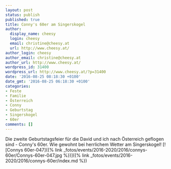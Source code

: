 ```yaml
---
layout: post
status: publish
published: true
title: Conny's 60er am Singerskogel
author:
  display_name: cheesy
  login: cheesy
  email: christine@cheesy.at
  url: http://www.cheesy.at/
author_login: cheesy
author_email: christine@cheesy.at
author_url: http://www.cheesy.at/
wordpress_id: 31400
wordpress_url: http://www.cheesy.at/?p=31400
date: '2016-08-25 08:18:30 +0100'
date_gmt: '2016-08-25 06:18:30 +0100'
categories:
- Feste
- Familie
- Österreich
- Conny
- Geburtstag
- Singerskogel
- 60er
comments: []
---
```

Die zweite Geburtstagsfeier für die David und ich nach Österreich geflogen sind - Conny's 60er. Wie gewohnt bei herrlichem Wetter am Singerskogel!
[![Connys 60er-047]({% link _fotos/events/2016-2020/2016/connys-60er/Connys-60er-047.jpg %})]({% link _fotos/events/2016-2020/2016/connys-60er/index.md %})
